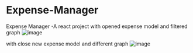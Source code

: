 # Expense-Manager
Expense Manager -A react project 
with opened expense model and filtered graph
![image](https://user-images.githubusercontent.com/13537253/138352146-d9f6fbea-86a8-40ab-a219-b16fadccee32.png)

with close new expense model and different graph
![image](https://user-images.githubusercontent.com/13537253/138352407-aa9a1e0b-531e-406d-85b6-eb485c275572.png)
